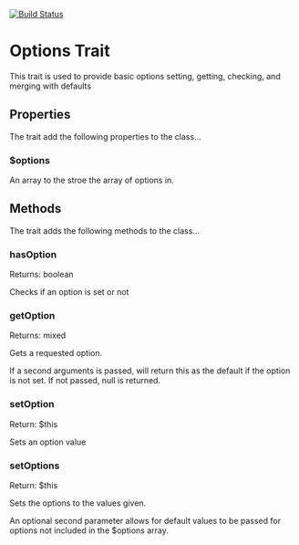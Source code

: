 [![Build Status](https://travis-ci.org/cubicmushroom/options-trait.svg)](https://travis-ci.org/cubicmushroom/options-trait)

Options Trait
=============

This trait is used to provide basic options setting, getting, checking, and merging with defaults


Properties
----------

The trait add the following properties to the class...

### $options

An array to the stroe the array of options in.


Methods
-------

The trait adds the following methods to the class...

### hasOption

Returns: boolean

Checks if an option is set or not


### getOption

Returns: mixed

Gets a requested option.

If a second arguments is passed, will return this as the default if the option is not set. If not passed, null is returned.

### setOption

Return: $this

Sets an option value


### setOptions

Return: $this

Sets the options to the values given.

An optional second parameter allows for default values to be passed for options not included in the $options array.